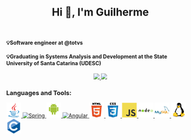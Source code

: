 <h1 align="center">Hi 👋, I'm Guilherme</h1>
<p align="center">
  <img src="https://kushalvyas.github.io/images/mkz.gif" width="300" alt="">
</p>

<h4 align="left">💡Software engineer at @totvs</h4>
<h4 align="left">💡Graduating in Systems Analysis and Development at the State University of Santa Catarina (UDESC) </h4>

<div align="center">
  <a href="https://github.com/guilhermemendesrosa">
    <img height="150em" src="https://github-readme-stats.vercel.app/api?username=guilhermemendesrosa&show_icons=true&theme=tokyonight&include_all_commits=true&count_private=true"/>
    <img height="150em" src="https://github-readme-stats.vercel.app/api/top-langs/?username=guilhermemendesrosa&layout=compact&langs_count=7&theme=tokyonight"/>
  </a>
</div>

<h3 align="left">Languages and Tools:</h3>

<p align="left">
  <a href="https://www.java.com">
    <img src="https://raw.githubusercontent.com/devicons/devicon/master/icons/java/java-original.svg" alt="Java" width="40" height="40" />
  </a>
  
  <a href="https://spring.io/">
    <img src="https://www.vectorlogo.zone/logos/springio/springio-icon.svg" alt="Spring" width="40" height="40" />
  </a>
  
  <a href="https://developer.android.com">
    <img src="https://raw.githubusercontent.com/devicons/devicon/master/icons/android/android-original-wordmark.svg" alt="Android" width="40" height="40" />
  </a>
  
  <a href="https://angular.io">
    <img src="https://angular.io/assets/images/logos/angular/angular.svg" alt="Angular" width="40" height="40" />
  </a>
  
  <a href="https://www.w3.org/html/">
    <img src="https://raw.githubusercontent.com/devicons/devicon/master/icons/html5/html5-original-wordmark.svg" alt="HTML5" width="40" height="40" />
  </a>
  <a href="https://www.w3schools.com/css/">
    <img src="https://raw.githubusercontent.com/devicons/devicon/master/icons/css3/css3-original-wordmark.svg" alt="CSS" width="40" height="40" />
  </a>
  
  <a href="https://developer.mozilla.org/en-US/docs/Web/JavaScript">
    <img src="https://raw.githubusercontent.com/devicons/devicon/master/icons/javascript/javascript-original.svg" alt="JavaScript" width="40" height="40" />
  </a>
  
  <a href="https://nodejs.org">
    <img src="https://raw.githubusercontent.com/devicons/devicon/master/icons/nodejs/nodejs-original-wordmark.svg" alt="Node.js" width="40" height="40" />
  </a>
  
  <a href="https://www.mysql.com/">
    <img src="https://raw.githubusercontent.com/devicons/devicon/master/icons/mysql/mysql-original-wordmark.svg" alt="MySQL" width="40" height="40" />
  </a>
  
  <a href="https://www.linux.org/">
    <img src="https://raw.githubusercontent.com/devicons/devicon/master/icons/linux/linux-original.svg" alt="Linux" width="40" height="40" />
  </a>
  
  <a href="https://www.cprogramming.com/">
    <img src="https://raw.githubusercontent.com/devicons/devicon/master/icons/c/c-original.svg" alt="C" width="40" height="40" />
  </a>
</p>
